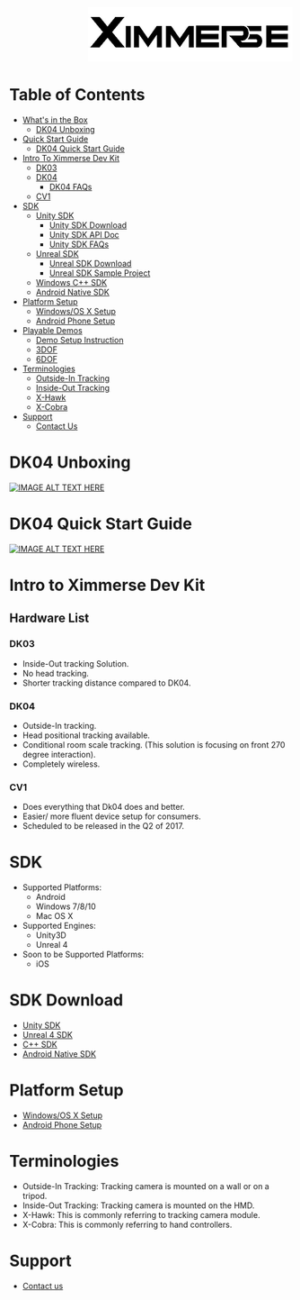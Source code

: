 <div align=right><img src="Tools/imgs/xim.png" ></div>

<!--toc-->

# Table of Contents

- [What's in the Box](#dk04-unboxing)
	- [DK04 Unboxing](https://www.youtube.com/watch?v=vif_awb7JV0)
- [Quick Start Guide](#dk04-quick-start-guide)
	- [DK04 Quick Start Guide](https://www.youtube.com/watch?v=g7q3i46TrMY)
- [Intro To Ximmerse Dev Kit](#intro-to-ximmerse-dev-kit)
	- [DK03](#dk03)
	- [DK04](#dk04)
		- [DK04 FAQs](https://github.com/Ximmerse/SDK/blob/master/Document/DK04/FAQ_EN.md)
	- [CV1](#cv1)
- [SDK](#sdk)
	- [Unity SDK](https://github.com/Ximmerse/SDK/tree/master/Unity)
		- [Unity SDK Download](https://github.com/Ximmerse/SDK/tree/master/Unity)
		- [Unity SDK API Doc](https://github.com/Ximmerse/SDK/blob/master/Unity/APIDoc.md)
		- [Unity SDK FAQs](https://github.com/Ximmerse/SDK/blob/master/Unity/FAQ.md)
	- [Unreal SDK](https://github.com/Ximmerse/SDK/tree/master/Unreal)
		- [Unreal SDK Download](https://github.com/Ximmerse/SDK/tree/master/Unreal)
		- [Unreal SDK Sample Project](https://github.com/Ximmerse/SDK/tree/master/Unreal/SampleProject)
	- [Windows C++ SDK](https://github.com/Ximmerse/SDK/tree/master/Native%20C%2B%2B)
	- [Android Native SDK](https://github.com/Ximmerse/SDK/tree/master/Native%20Android)
- [Platform Setup](#platform-setup)
	- [Windows/OS X Setup](https://github.com/Ximmerse/SDK/tree/master/Tools/PCSetupTools)
	- [Android Phone Setup](https://github.com/Ximmerse/SDK/tree/master/Tools/AndroidXimService)
- [Playable Demos](https://github.com/Ximmerse/SDK/tree/master/Demos)
	- [Demo Setup Instruction](https://github.com/Ximmerse/SDK/blob/master/Demos/README.md)
	- [3DOF](https://github.com/Ximmerse/SDK/tree/master/Demos/3DOF)
	- [6DOF](https://github.com/Ximmerse/SDK/tree/master/Demos/6DOF)
- [Terminologies](#terminologies)
	- [Outside-In Tracking](#terminologies)
	- [Inside-Out Tracking](#terminologies)
	- [X-Hawk](#terminologies)
	- [X-Cobra](#terminologies)
- [Support](#support)
	- [Contact Us](mailto:support@ximmerse.com)
	
	
	
	
	
	
<!-- tocstop -->



# DK04 Unboxing
[![IMAGE ALT TEXT HERE](https://img.youtube.com/vi/vif_awb7JV0/0.jpg)](https://www.youtube.com/watch?v=vif_awb7JV0)

# DK04 Quick Start Guide
[![IMAGE ALT TEXT HERE](https://img.youtube.com/vi/g7q3i46TrMY/0.jpg)](https://www.youtube.com/watch?v=g7q3i46TrMY)

# Intro to Ximmerse Dev Kit
## Hardware List
### DK03
* Inside-Out tracking Solution.
* No head tracking.
* Shorter tracking distance compared to DK04.

### DK04
* Outside-In tracking.
* Head positional tracking available.
* Conditional room scale tracking. (This solution is focusing on front 270 degree interaction).
* Completely wireless.

### CV1
* Does everything that Dk04 does and better.
* Easier/ more fluent device setup for consumers.
* Scheduled to be released in the Q2 of 2017.

# SDK
* Supported Platforms:
	* Android
	* Windows 7/8/10
	* Mac OS X
* Supported Engines:
	* Unity3D
	* Unreal 4
* Soon to be Supported Platforms:
	* iOS

# SDK Download
* <a href="https://github.com/Ximmerse/SDK/tree/master/Unity">Unity SDK</a>
* <a href="https://github.com/Ximmerse/SDK/tree/master/Unreal">Unreal 4 SDK</a> 
* <a href="https://github.com/Ximmerse/SDK/tree/master/Native%20C%2B%2B">C++ SDK</a>  
* <a href="https://github.com/Ximmerse/SDK/tree/master/Native%20Android/DeviceTest">Android Native SDK</a> 

# Platform Setup
* <a href="https://github.com/Ximmerse/SDK/tree/master/Tools/PCSetupTools">Windows/OS X Setup</a>
* <a href="https://github.com/Ximmerse/SDK/tree/master/Tools/AndroidXimService">Android Phone Setup</a>

# Terminologies
* Outside-In Tracking: Tracking camera is mounted on a wall or on a tripod. 
* Inside-Out Tracking: Tracking camera is mounted on the HMD. 
* X-Hawk: This is commonly referring to tracking camera module.
* X-Cobra: This is commonly referring to hand controllers.

# Support
* <a href="mailto:support@ximmerse.com">Contact us</a> 
